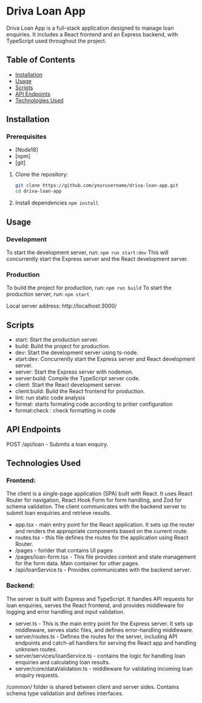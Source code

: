 # Driva Loan App

Driva Loan App is a full-stack application designed to manage loan enquiries. It includes a React frontend and an Express backend, with TypeScript used throughout the project.

## Table of Contents

- [Installation](#installation)
- [Usage](#usage)
- [Scripts](#scripts)
- [API Endpoints](#api-endpoints)
- [Technologies Used](#technologies-used)

## Installation

### Prerequisites
- [Node18] 
- [npm]
- [git]

1. Clone the repository:
   ```sh
   git clone https://github.com/yourusername/driva-loan-app.git
   cd driva-loan-app
   ```
2. Install dependencies
   ```npm install```

## Usage

### Development
To start the development server, run: ```npm run start:dev```
This will concurrently start the Express server and the React development server.

### Production
To build the project for production, run: ```npm run build```
To start the production server, run: ```npm start``` 

Local server address:  http://localhost:3000/


## Scripts
* start: Start the production server.
* build: Build the project for production.
* dev: Start the development server using ts-node.
* start:dev: Concurrently start the Express server and React development server.
* server: Start the Express server with nodemon.
* server:build: Compile the TypeScript server code.
* client: Start the React development server.
* client:build: Build the React frontend for production.
* lint: run static code analysis
* format: starts formating code according to pritier configuration
* format:check : check formatting in code

## API Endpoints
POST /api/loan  - Submits a loan enquiry.

## Technologies Used
### Frontend:

The client is a single-page application (SPA) built with React. It uses React Router for navigation, React Hook Form for form handling, and Zod for schema validation. The client communicates with the backend server to submit loan enquiries and retrieve results.

* app.tsx - main entry point for the React application. It sets up the router and renders the appropriate components based on the current route.
* routes.tsx - this file defines the routes for the application using React Router.
* /pages - forlder that contains UI pages
* /pages/loan-form.tsx  - This file provides context and state management for the form data. Main container for other pages.
* /api/loanService.ts - Provides communicates with the backend server.

### Backend:

The server is built with Express and TypeScript. It handles API requests for loan enquiries, serves the React frontend, and provides middleware for logging and error handling and input validation.

* server.ts - This is the main entry point for the Express server. It sets up middleware, serves static files, and defines error-handling middleware.
* server/routes.ts - Defines the routes for the server, including API endpoints and catch-all handlers for serving the React app and handling unknown routes.
* server/services/loanService.ts - contains the logic for handling loan enquiries and calculating loan results.
* server/core/dataValidation.ts - middleware for validating incoming loan enquiry requests.


/common/ folder is shared between client and server sides. Contains schema type validation and  defines interfaces.
